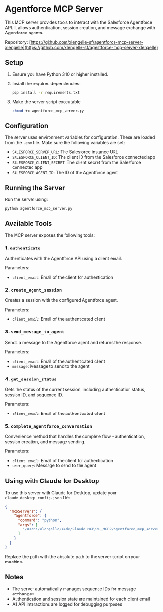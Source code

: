 # Agentforce MCP Server

This MCP server provides tools to interact with the Salesforce Agentforce API. It allows authentication, session creation, and message exchange with Agentforce agents.

Repository: [https://github.com/xlengelle-sf/agentforce-mcp-server-xlengelle](https://github.com/xlengelle-sf/agentforce-mcp-server-xlengelle)

## Setup

1. Ensure you have Python 3.10 or higher installed.

2. Install the required dependencies:
   ```bash
   pip install -r requirements.txt
   ```

3. Make the server script executable:
   ```bash
   chmod +x agentforce_mcp_server.py
   ```

## Configuration

The server uses environment variables for configuration. These are loaded from the `.env` file. Make sure the following variables are set:

- `SALESFORCE_SERVER_URL`: The Salesforce instance URL
- `SALESFORCE_CLIENT_ID`: The client ID from the Salesforce connected app
- `SALESFORCE_CLIENT_SECRET`: The client secret from the Salesforce connected app
- `SALESFORCE_AGENT_ID`: The ID of the Agentforce agent

## Running the Server

Run the server using:

```bash
python agentforce_mcp_server.py
```

## Available Tools

The MCP server exposes the following tools:

### 1. `authenticate`

Authenticates with the Agentforce API using a client email.

Parameters:
- `client_email`: Email of the client for authentication

### 2. `create_agent_session`

Creates a session with the configured Agentforce agent.

Parameters:
- `client_email`: Email of the authenticated client

### 3. `send_message_to_agent`

Sends a message to the Agentforce agent and returns the response.

Parameters:
- `client_email`: Email of the authenticated client
- `message`: Message to send to the agent

### 4. `get_session_status`

Gets the status of the current session, including authentication status, session ID, and sequence ID.

Parameters:
- `client_email`: Email of the authenticated client

### 5. `complete_agentforce_conversation`

Convenience method that handles the complete flow - authentication, session creation, and message sending.

Parameters:
- `client_email`: Email of the client for authentication
- `user_query`: Message to send to the agent

## Using with Claude for Desktop

To use this server with Claude for Desktop, update your `claude_desktop_config.json` file:

```json
{
  "mcpServers": {
    "agentforce": {
      "command": "python",
      "args": [
        "/Users/xlengelle/Code/Claude-MCP/XL_MCP2/agentforce_mcp_server.py"
      ]
    }
  }
}
```

Replace the path with the absolute path to the server script on your machine.

## Notes

- The server automatically manages sequence IDs for message exchanges
- Authentication and session state are maintained for each client email
- All API interactions are logged for debugging purposes
